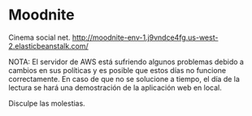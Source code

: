 # Moodnite
Cinema social net.
http://moodnite-env-1.j9vndce4fg.us-west-2.elasticbeanstalk.com/

NOTA: El servidor de AWS está sufriendo algunos problemas debido a cambios en sus políticas y es posible que estos días no funcione correctamente.
En caso de que no se solucione a tiempo, el día de la lectura se hará una demostración de la aplicación web en local.

Disculpe las molestias.
